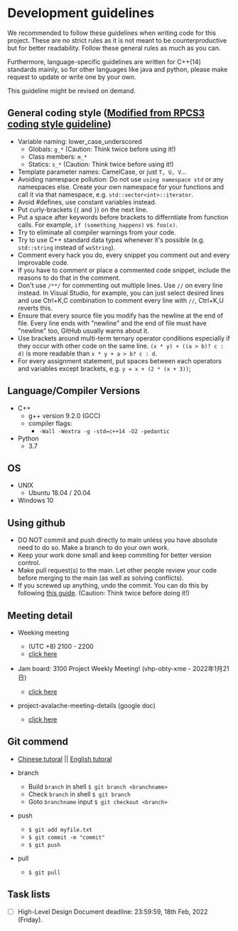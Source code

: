 # Development guidelines
We recommended to follow these guidelines when writing code for this project. These are no strict rules as it is not meant to be counterproductive but for better readability. Follow these general rules as much as you can.

Furthermore, language-specific guidelines are written for C++(14) standards mainly, so for other languages like java and python, please make request to update or write one by your own.

This guideline might be revised on demand.

## General coding style ([Modified from RPCS3 coding style guideline](https://github.com/RPCS3/rpcs3/wiki/Coding-Style))
- Variable naming: lower_case_underscored
  - Globals: `g_*` (Caution: Think twice before using it!)
  - Class members: `m_*`
  - Statics: `s_*` (Caution: Think twice before using it!)
- Template parameter names: CamelCase, or just `T, U, V`...
- Avoiding namespace pollution: Do not use `using namespace std` or any namespaces else. Create your own namespace for your functions and call it via that namespace, e.g. `std::vector<int>::iterator`.
- Avoid #defines, use constant variables instead.
- Put curly-brackets (`{` and `}`) on the next line.
- Put a space after keywords before brackets to differntiate from function calls. For example, `if (something_happens)` vs. `foo(x)`.
- Try to eliminate all compiler warnings from your code.
- Try to use C++ standard data types whenever it's possible (e.g. `std::string` instead of `wxString`).
- Comment every hack you do, every snippet you comment out and every improvable code.
- If you have to comment or place a commented code snippet, include the reasons to do that in the comment.
- Don't use `/**/` for commenting out multiple lines. Use `//` on every line instead. In Visual Studio, for example, you can just select desired lines and use Ctrl+K,C combination to comment every line with `//`, Ctrl+K,U reverts this.
- Ensure that every source file you modify has the newline at the end of file. Every line ends with "newline" and the end of file must have "newline" too, GitHub usually warns about it.
- Use brackets around multi-term ternary operator conditions especially if they occur with other code on the same line. `(x * y) + ((a > b)? c : d)` is more readable than `x * y + a > b? c : d`.
- For every assignment statement, put spaces between each operators and variables except brackets, e.g. `y = x + (2 * (x + 3))`;

## Language/Compiler Versions
- C++
    - g++ version 9.2.0 (GCC)
    - compiler flags:
      - `-Wall -Wextra -g -std=c++14 -O2 -pedantic`
- Python
  - 3.7

## OS
- UNIX
  - Ubuntu 18.04 / 20.04
- Windows 10

## Using github
- DO NOT commit and push directly to main unless you have absolute need to do so. Make a branch to do your own work.
- Keep your work done small and keep commiting for better version control.
- Make pull request(s) to the main. Let other people review your code before merging to the main (as well as solving conflicts).
- If you screwed up anything, undo the commit. You can do this by following [this guide](https://stackoverflow.com/a/31937298). (Caution: Think twice before doing it!)

## Meeting detail
- Weeking meeting  
  - (UTC +8) 2100 - 2200  
  - [click here](https://meet.google.com/vhp-obty-xme)  

- Jam board: 3100 Project Weekly Meeting! (vhp-obty-xme - 2022年1月21日)
  - [click here](https://jamboard.google.com/1PJB25xDlft9iBMjHkKCqzYu3oeu-JygIuYVNXBHqP5Y/viewer?f=1)
 
- project-avalache-meeting-details (google doc)  
  - [click here](https://docs.google.com/document/d/10L72o-qWSt5bQCInW-Q8m7COkIul0dFd-7WDEdRXo0Q/edit)

## Git commend  
  - [Chinese tutoral](https://backlog.com/git-tutorial/tw/stepup/stepup2_1.html) || [English tutoral](https://git-scm.com/docs/git-branch)  
- branch  
  - Build `branch` in shell `$ git branch <branchname>`  
  - Check `branch` in shell `$ git branch`  
  - Goto `branchname` input `$ git checkout <branch>`


- push
  - `$ git add myfile.txt`  
  - `$ git commit -m "commit"`
  - `$ git push`

- pull
  - `$ git pull`

## Task lists  
- [ ] High-Level Design Document  deadline: 23:59:59, 18th Feb, 2022 (Friday).